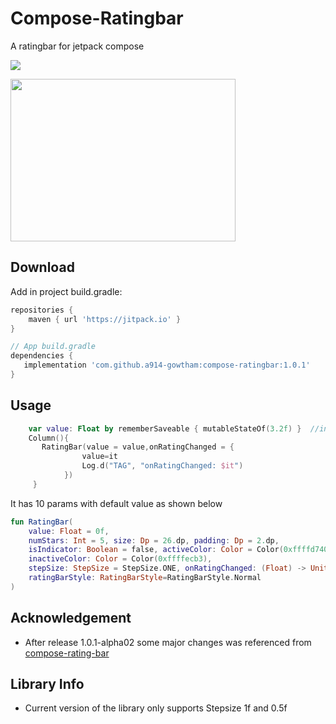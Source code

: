 # Compose-Ratingbar
A ratingbar for jetpack compose 

[![](https://jitpack.io/v/a914-gowtham/compose-ratingbar.svg)](https://jitpack.io/#a914-gowtham/compose-ratingbar)

<img src="https://github.com/a914-gowtham/compose-ratingbar/blob/main/demo_1.gif" width="360" height="260"/>

Download
--------
Add in project build.gradle:

```gradle
repositories {
    maven { url 'https://jitpack.io' }
}

// App build.gradle
dependencies {
   implementation 'com.github.a914-gowtham:compose-ratingbar:1.0.1'
}
```

## Usage 
```kotlin
    var value: Float by rememberSaveable { mutableStateOf(3.2f) }  //initial rating value is 3.2 here
    Column(){
       RatingBar(value = value,onRatingChanged = {
                value=it
                Log.d("TAG", "onRatingChanged: $it")
            })
     }
```

It has 10 params with default value as shown below
```kotlin
fun RatingBar(
    value: Float = 0f,
    numStars: Int = 5, size: Dp = 26.dp, padding: Dp = 2.dp,
    isIndicator: Boolean = false, activeColor: Color = Color(0xffffd740),
    inactiveColor: Color = Color(0xffffecb3),
    stepSize: StepSize = StepSize.ONE, onRatingChanged: (Float) -> Unit,
    ratingBarStyle: RatingBarStyle=RatingBarStyle.Normal
)
```

## Acknowledgement
* After release 1.0.1-alpha02 some major changes was referenced from [compose-rating-bar](https://github.com/jsachica/compose-rating-bar)

## Library Info
* Current version of the library only supports Stepsize 1f and 0.5f

